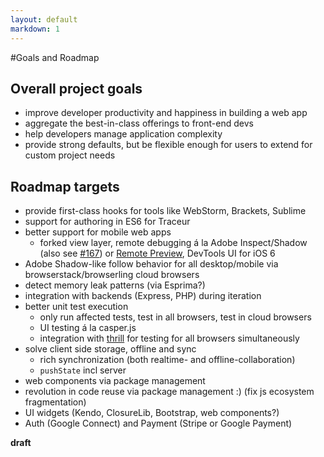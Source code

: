 ```yaml
---
layout: default
markdown: 1
---
```


#Goals and Roadmap

## Overall project goals

* improve developer productivity and happiness in building a web app
* aggregate the best-in-class offerings to front-end devs
* help developers manage application complexity
* provide strong defaults, but be flexible enough for users to extend for custom project needs

## Roadmap targets

* provide first-class hooks for tools like WebStorm, Brackets, Sublime
* support for authoring in ES6 for Traceur
* better support for mobile web apps
  * forked view layer, remote debugging á la Adobe Inspect/Shadow (also see [#167](https://github.com/yeoman/yeoman/issues/167)) or [Remote Preview](http://www.youtube.com/watch?v=7NvzRfyhd5Q&feature=youtu.be), DevTools UI for iOS 6
* Adobe Shadow-like follow behavior for all desktop/mobile via browserstack/browserling cloud browsers
* detect memory leak patterns (via Esprima?)
* integration with backends (Express, PHP) during iteration
* better unit test execution
  * only run affected tests, test in all browsers, test in cloud browsers
  * UI testing á la casper.js
  * integration with [thrill](https://github.com/turn/thrill) for testing for all browsers simultaneously
* solve client side storage, offline and sync
  * rich synchronization (both realtime- and offline-collaboration)
  * `pushState` incl server
* web components via package management
* revolution in code reuse via package management :) (fix js ecosystem fragmentation)
* UI widgets (Kendo, ClosureLib, Bootstrap, web components?)
* Auth (Google Connect) and Payment (Stripe or Google Payment)

__draft__
